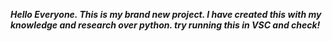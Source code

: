 ***Hello Everyone. This is my brand new project. I have created this with my knowledge and research over python. try running this in VSC and check!*** 
